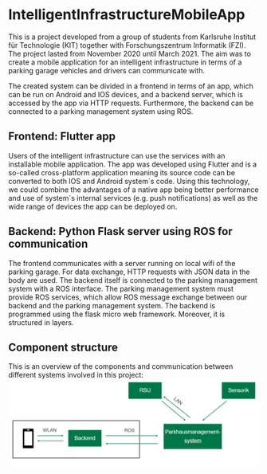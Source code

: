 # IntelligentInfrastructureMobileApp

This is a project developed from a group of students from Karlsruhe Institut für Technologie (KIT) together with Forschungszentrum Informatik (FZI). The project lasted from November 2020 until March 2021. The aim was to create a mobile application for an intelligent infrastructure in terms of a parking garage vehicles and drivers can communicate with.

The created system can be divided in a frontend in terms of an app, which can be run on Android and IOS devices, and a backend server, which is accessed by the app via HTTP requests. Furthermore, the backend can be connected to a parking management system using ROS.

## Frontend: Flutter app
Users of the intelligent infrastructure can use the services with an installable mobile application. The app was developed using Flutter and is a so-called cross-platform application meaning its source code can be converted to both IOS and Android system´s code. Using this technology, we could combine the advantages of a native app being better performance and use of system´s internal services (e.g. push notifications) as well as the wide range of devices the app can be deployed on.

## Backend: Python Flask server using ROS for communication
The frontend communicates with a server running on local wifi of the parking garage. For data exchange, HTTP requests with JSON data in the body are used. The backend itself is connected to the parking management system with a ROS interface. The parking management system must provide ROS services, which allow ROS message exchange between our backend and the parking management system. The backend is programmed using the flask micro web framework. Moreover, it is structured in layers.

## Component structure
This is an overview of the components and communication between different systems involved in this project:
![component diagram of the project system](/documentation/Projektschema_Komponenten.PNG)